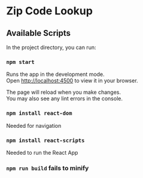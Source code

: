 # Zip Code Lookup

## Available Scripts

In the project directory, you can run:

### `npm start`

Runs the app in the development mode.\
Open [http://localhost:4500](http://localhost:4500) to view it in your browser.

The page will reload when you make changes.\
You may also see any lint errors in the console.

### `npm install react-dom`

Needed for navigation

### `npm install react-scripts`

Needed to run the React App

### `npm run build` fails to minify
